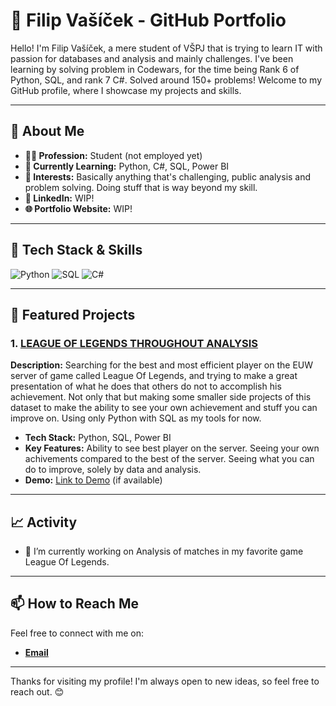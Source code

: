 
# 🌟 Filip Vašíček - GitHub Portfolio

Hello! I'm Filip Vašíček, a mere student of VŠPJ that is trying to learn IT with passion for databases and analysis and mainly challenges. I've been learning by solving problem in Codewars, for the time being Rank 6 of Python, SQL, and rank 7 C#. Solved around 150+ problems! Welcome to my GitHub profile, where I showcase my projects and skills.

---

## 📌 About Me
- **👨‍💻 Profession:** Student (not employed yet)
- **🌱 Currently Learning:** Python, C#, SQL, Power BI
- **🚀 Interests:** Basically anything that's challenging, public analysis and problem solving. Doing stuff that is way beyond my skill.
- **🔗 LinkedIn:** WIP!
- **🌐 Portfolio Website:** WIP!

---

## 🔧 Tech Stack & Skills

![Python](https://img.shields.io/badge/-Python-3776AB?style=flat-square&logo=python&logoColor=white)
![SQL](https://img.shields.io/badge/-SQL-4479A1?style=flat-square&logo=postgresql&logoColor=white)
![C#](https://img.shields.io/badge/-C%23-239120?style=flat-square&logo=c-sharp&logoColor=white)

---

## 📁 Featured Projects

### 1. [LEAGUE OF LEGENDS THROUGHOUT ANALYSIS](https://github.com/tempszektana/project-name)
**Description:** Searching for the best and most efficient player on the EUW server of game called League Of Legends, and trying to make a great presentation of what he does that others do not to accomplish his achievement. Not only that but making some smaller side projects of this dataset to make the ability to see your own achievement and stuff you can improve on. Using only Python with SQL as my tools for now.
- **Tech Stack:** Python, SQL, Power BI
- **Key Features:** Ability to see best player on the server. Seeing your own achivements compared to the best of the server. Seeing what you can do to improve, solely by data and analysis.
- **Demo:** [Link to Demo](URL) (if available)

---

## 📈 Activity

- 🔭 I’m currently working on Analysis of matches in my favorite game League Of Legends.

---

## 📫 How to Reach Me

Feel free to connect with me on:
- **[Email](mailto:filip25vas@gmail.com)**

---

Thanks for visiting my profile! I'm always open to new ideas, so feel free to reach out. 😊

